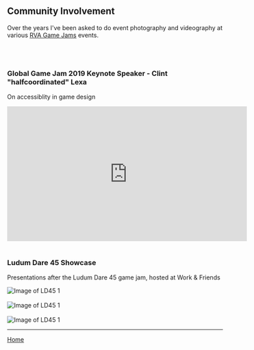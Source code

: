 ## Community Involvement

Over the years I've been asked to do event photography and videography at various [RVA Game Jams](https://rvagamejams.com/) events.

<br/>
<br/>

### Global Game Jam 2019 Keynote Speaker - Clint "halfcoordinated" Lexa

On accessiblity in game design

<iframe width="560" height="315" src="https://www.youtube.com/embed/cwHHDXW2yRA" frameborder="0" allow="accelerometer; autoplay; encrypted-media; gyroscope; picture-in-picture" allowfullscreen></iframe>

<br/>
<br/>

### Ludum Dare 45 Showcase

Presentations after the Ludum Dare 45 game jam, hosted at Work & Friends

![Image of LD45 1](https://eschmiel.github.io/ld45-1.jpg)
<br/>
<br/>
![Image of LD45 1](https://eschmiel.github.io/ld45-2.jpg)
<br/>
<br/>
![Image of LD45 1](https://eschmiel.github.io/ld45-3.jpg)

<hr/>

[Home](https://eschmiel.github.io/index2) 
